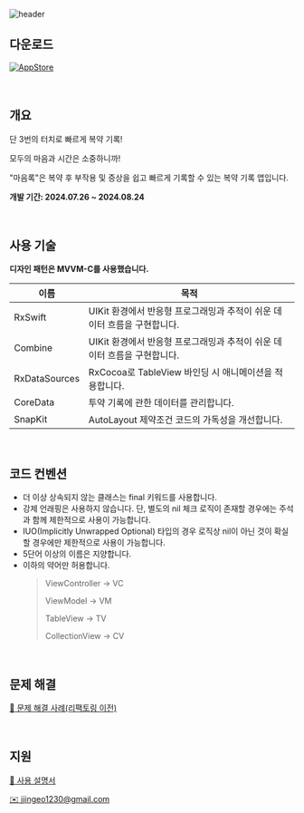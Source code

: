 ![header](https://github.com/user-attachments/assets/dad0d43a-d66d-410c-827d-c149e596c8a3)

## 다운로드
[![AppStore](https://img.shields.io/badge/App_Store-0D96F6?style=for-the-badge&logo=app-store&logoColor=white)](https://apps.apple.com/kr/app/%EB%A7%88%EC%9D%8C%EB%A1%9D-%EB%AA%A8%EB%91%90%EC%9D%98-%EB%A7%88%EC%9D%8C%EC%9D%84-%EC%9C%84%ED%95%9C-%EB%B3%B5%EC%95%BD-%EA%B8%B0%EB%A1%9D-%EC%95%B1/id6661016604)

<br/>

## 개요
단 3번의 터치로 빠르게 복약 기록!

모두의 마음과 시간은 소중하니까!

"마음록"은 복약 후 부작용 및 증상을 쉽고 빠르게 기록할 수 있는 복약 기록 앱입니다.

**개발 기간: 2024.07.26 ~ 2024.08.24**

<br/>

## 사용 기술
**디자인 패턴은 MVVM-C를 사용했습니다.**

| 이름 | 목적 |
| --- | --- |
| RxSwift | UIKit 환경에서 반응형 프로그래밍과 추적이 쉬운 데이터 흐름을 구현합니다. |
| Combine | UIKit 환경에서 반응형 프로그래밍과 추적이 쉬운 데이터 흐름을 구현합니다. |
| RxDataSources | RxCocoa로 TableView 바인딩 시 애니메이션을 적용합니다. |
| CoreData | 투약 기록에 관한 데이터를 관리합니다. |
| SnapKit | AutoLayout 제약조건 코드의 가독성을 개선합니다. |

<br/>

## 코드 컨벤션

- 더 이상 상속되지 않는 클래스는 final 키워드를 사용합니다.
- 강제 언래핑은 사용하지 않습니다. 단, 별도의 nil 체크 로직이 존재할 경우에는 주석과 함께 제한적으로 사용이 가능합니다.
- IUO(Implicitly Unwrapped Optional) 타입의 경우 로직상 nil이 아닌 것이 확실할 경우에만 제한적으로 사용이 가능합니다.
- 5단어 이상의 이름은 지양합니다.
- 이하의 약어만 허용합니다.
  > ViewController → VC
  > 
  > ViewModel → VM
  > 
  > TableView → TV
  > 
  > CollectionView → CV

<br/>

## 문제 해결
[🔗 문제 해결 사례(리팩토링 이전)](https://axiomatic-mambo-9a8.notion.site/180b946392fe80dc8950ed09335e5ff9?pvs=4)

<br/>

## 지원
[🔗 사용 설명서](https://axiomatic-mambo-9a8.notion.site/54e65995a2674035808368b00005a63e?pvs=4)

[✉️ jjingeo1230@gmail.com](mailto:jjingeo1230@gmail.com)
